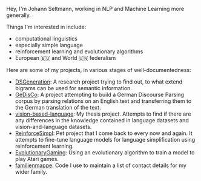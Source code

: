 <!--- - 👋 Hi, I’m @jseltmann
- 👀 I’m interested in ...
- 🌱 I’m currently learning ...
- 💞️ I’m looking to collaborate on ...
- 📫 How to reach me ...
--->
Hey, I'm Johann Seltmann, working in NLP and Machine Learning more generally.


Things I'm interested in include:
- computational linguistics
- especially simple language
- reinforcement learning and evolutionary algorithms
- European 🇪🇺 and World 🇺🇳 federalism

Here are some of my projects, in various stages of well-documentedness:
- [DSGeneration](https://github.com/jseltmann/DSGeneration): A research project trying to find out, to what extend bigrams can be used for semantic information.
- [GeDisCo](https://github.com/jseltmann/GeDisCo): A project attempting to build a German Discourse Parsing corpus by parsing relations on an English text and transferring them to the German translation of the text.
- [vision-based-language](https://github.com/jseltmann/vision-based-language): My thesis project. Attempts to find if there are any differences in the knowledge contained in language datasets and vision-and-language datasets.
- [ReinforceSimpl](https://github.com/jseltmann/ReinforceSimpl): Pet project that I come back to every now and again. It attempts to fine-tune language models for language simplification using reinforcement learning.
- [EvolutionaryGaming](https://github.com/jseltmann/EvolutionaryGaming): Using an evolutionary algorithm to train a model to play Atari games.
- [familienmappe](https://github.com/jseltmann/familienmappe): Code I use to maintain a list of contact details for my wider family.

<!---
jseltmann/jseltmann is a ✨ special ✨ repository because its `README.md` (this file) appears on your GitHub profile.
You can click the Preview link to take a look at your changes.
--->

